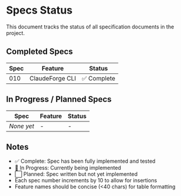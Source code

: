 # Specs Status

This document tracks the status of all specification documents in the project.

## Completed Specs

| Spec | Feature | Status |
|------|---------|--------|
| 010 | ClaudeForge CLI | ✅ Complete |

## In Progress / Planned Specs

| Spec | Feature | Status |
|------|---------|--------|
| *None yet* | - | - |

## Notes

- ✅ Complete: Spec has been fully implemented and tested
- 🔄 In Progress: Currently being implemented
- ⬜ Planned: Spec written but not yet implemented
- Each spec number increments by 10 to allow for insertions
- Feature names should be concise (<40 chars) for table formatting
